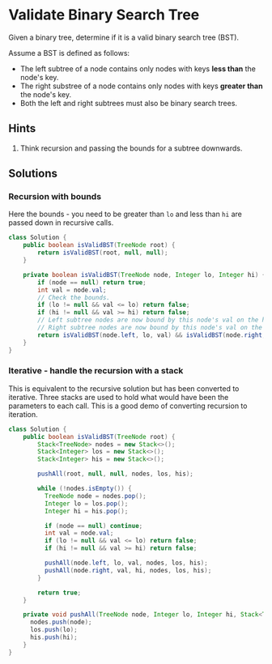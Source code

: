 # Validate Binary Search Tree

Given a binary tree, determine if it is a valid binary search tree (BST).

Assume a BST is defined as follows:

* The left subtree of a node contains only nodes with keys **less than**
  the node's key.
* The right substree of a node contains only nodes with keys **greater than**
  the node's key.
* Both the left and right subtrees must also be binary search trees.

## Hints

1. Think recursion and passing the bounds for a subtree downwards.

## Solutions

### Recursion with bounds

Here the bounds - you need to be greater than `lo` and less than `hi` are
passed down in recursive calls.

```java
class Solution {
    public boolean isValidBST(TreeNode root) {
        return isValidBST(root, null, null);
    }

    private boolean isValidBST(TreeNode node, Integer lo, Integer hi) {
        if (node == null) return true;
        int val = node.val;
        // Check the bounds.
        if (lo != null && val <= lo) return false;
        if (hi != null && val >= hi) return false;
        // Left subtree nodes are now bound by this node's val on the hi side.
        // Right subtree nodes are now bound by this node's val on the lo side.
        return isValidBST(node.left, lo, val) && isValidBST(node.right, val, hi);
    }
}
```

### Iterative - handle the recursion with a stack

This is equivalent to the recursive solution but has been converted to iterative.
Three stacks are used to hold what would have been the parameters to each call.
This is a good demo of converting recursion to iteration.

```java
class Solution {
    public boolean isValidBST(TreeNode root) {
        Stack<TreeNode> nodes = new Stack<>();
        Stack<Integer> los = new Stack<>();
        Stack<Integer> his = new Stack<>();

        pushAll(root, null, null, nodes, los, his);

        while (!nodes.isEmpty()) {
          TreeNode node = nodes.pop();
          Integer lo = los.pop();
          Integer hi = his.pop();

          if (node == null) continue;
          int val = node.val;
          if (lo != null && val <= lo) return false;
          if (hi != null && val >= hi) return false;

          pushAll(node.left, lo, val, nodes, los, his);
          pushAll(node.right, val, hi, nodes, los, his);
        }

        return true;
    }

    private void pushAll(TreeNode node, Integer lo, Integer hi, Stack<TreeNode> nodes, Stack<Integer> los, Stack<Integer> his) {
      nodes.push(node);
      los.push(lo);
      his.push(hi);
    }
}
```
